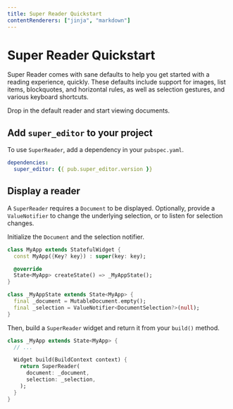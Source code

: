 ```yaml
---
title: Super Reader Quickstart
contentRenderers: ["jinja", "markdown"]
---
```

# Super Reader Quickstart
Super Reader comes with sane defaults to help you get started with a reading experience, quickly. These defaults include support for images, list items, blockquotes, and horizontal rules, as well as selection gestures, and various keyboard shortcuts.

Drop in the default reader and start viewing documents.

## Add <code>super_editor</code> to your project

To use <code>SuperReader</code>, add a dependency in your <code>pubspec.yaml</code>.

```yaml
dependencies:
  super_editor: {{ pub.super_editor.version }}
```

## Display a reader

A `SuperReader` requires a `Document` to be displayed. Optionally, provide a `ValueNotifier` to change the underlying selection, or to listen for selection changes.

Initialize the `Document` and the selection notifier.

```dart
class MyApp extends StatefulWidget {
  const MyApp({Key? key}) : super(key: key);

  @override
  State<MyApp> createState() => _MyAppState();
}

class _MyAppState extends State<MyApp> {
  final _document = MutableDocument.empty();
  final _selection = ValueNotifier<DocumentSelection?>(null);
}
```

Then, build a `SuperReader` widget and return it from your `build()` method.

```dart
class _MyApp extends State<MyApp> {
  // ...

  Widget build(BuildContext context) {
    return SuperReader(
      document: _document,
      selection: _selection,
    );
  }
}
```
